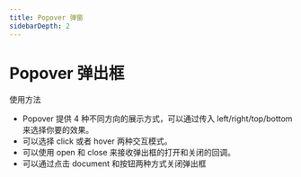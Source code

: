 ```yaml
---
title: Popover 弹窗
sidebarDepth: 2
---
```


# Popover 弹出框

使用方法

- Popover 提供 4 种不同方向的展示方式，可以通过传入 left/right/top/bottom 来选择你要的效果。
- 可以选择 click 或者 hover 两种交互模式。
- 可以使用 open 和 close 来接收弹出框的打开和关闭的回调。
- 可以通过点击 document 和按钮两种方式关闭弹出框

<popover-demos></popover-demos>
